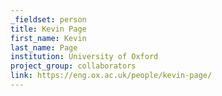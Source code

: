```yaml
---
_fieldset: person
title: Kevin Page
first_name: Kevin
last_name: Page
institution: University of Oxford
project_group: collaborators
link: https://eng.ox.ac.uk/people/kevin-page/
---
```

